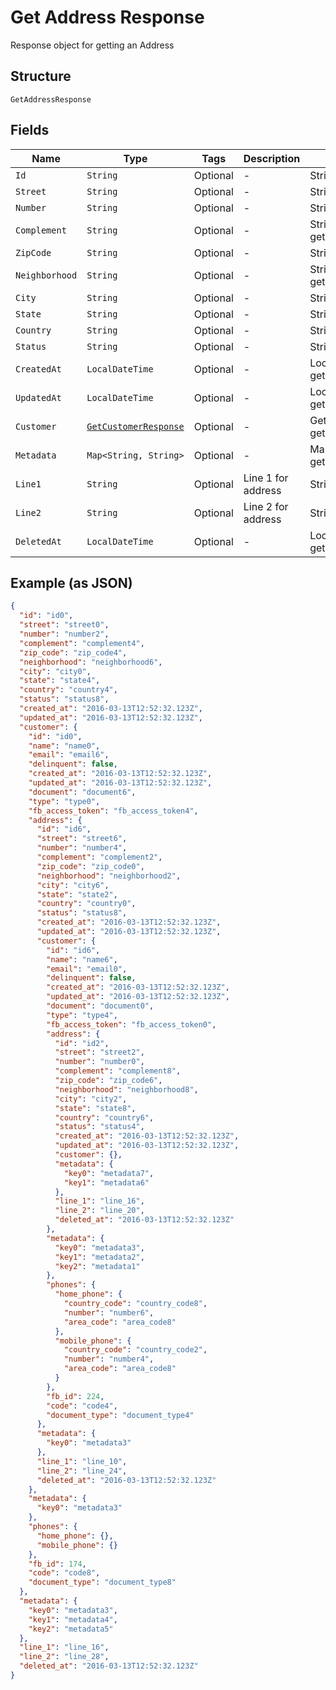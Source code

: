 
# Get Address Response

Response object for getting an Address

## Structure

`GetAddressResponse`

## Fields

| Name | Type | Tags | Description | Getter | Setter |
|  --- | --- | --- | --- | --- | --- |
| `Id` | `String` | Optional | - | String getId() | setId(String id) |
| `Street` | `String` | Optional | - | String getStreet() | setStreet(String street) |
| `Number` | `String` | Optional | - | String getNumber() | setNumber(String number) |
| `Complement` | `String` | Optional | - | String getComplement() | setComplement(String complement) |
| `ZipCode` | `String` | Optional | - | String getZipCode() | setZipCode(String zipCode) |
| `Neighborhood` | `String` | Optional | - | String getNeighborhood() | setNeighborhood(String neighborhood) |
| `City` | `String` | Optional | - | String getCity() | setCity(String city) |
| `State` | `String` | Optional | - | String getState() | setState(String state) |
| `Country` | `String` | Optional | - | String getCountry() | setCountry(String country) |
| `Status` | `String` | Optional | - | String getStatus() | setStatus(String status) |
| `CreatedAt` | `LocalDateTime` | Optional | - | LocalDateTime getCreatedAt() | setCreatedAt(LocalDateTime createdAt) |
| `UpdatedAt` | `LocalDateTime` | Optional | - | LocalDateTime getUpdatedAt() | setUpdatedAt(LocalDateTime updatedAt) |
| `Customer` | [`GetCustomerResponse`](../../doc/models/get-customer-response.md) | Optional | - | GetCustomerResponse getCustomer() | setCustomer(GetCustomerResponse customer) |
| `Metadata` | `Map<String, String>` | Optional | - | Map<String, String> getMetadata() | setMetadata(Map<String, String> metadata) |
| `Line1` | `String` | Optional | Line 1 for address | String getLine1() | setLine1(String line1) |
| `Line2` | `String` | Optional | Line 2 for address | String getLine2() | setLine2(String line2) |
| `DeletedAt` | `LocalDateTime` | Optional | - | LocalDateTime getDeletedAt() | setDeletedAt(LocalDateTime deletedAt) |

## Example (as JSON)

```json
{
  "id": "id0",
  "street": "street0",
  "number": "number2",
  "complement": "complement4",
  "zip_code": "zip_code4",
  "neighborhood": "neighborhood6",
  "city": "city0",
  "state": "state4",
  "country": "country4",
  "status": "status8",
  "created_at": "2016-03-13T12:52:32.123Z",
  "updated_at": "2016-03-13T12:52:32.123Z",
  "customer": {
    "id": "id0",
    "name": "name0",
    "email": "email6",
    "delinquent": false,
    "created_at": "2016-03-13T12:52:32.123Z",
    "updated_at": "2016-03-13T12:52:32.123Z",
    "document": "document6",
    "type": "type0",
    "fb_access_token": "fb_access_token4",
    "address": {
      "id": "id6",
      "street": "street6",
      "number": "number4",
      "complement": "complement2",
      "zip_code": "zip_code0",
      "neighborhood": "neighborhood2",
      "city": "city6",
      "state": "state2",
      "country": "country0",
      "status": "status8",
      "created_at": "2016-03-13T12:52:32.123Z",
      "updated_at": "2016-03-13T12:52:32.123Z",
      "customer": {
        "id": "id6",
        "name": "name6",
        "email": "email0",
        "delinquent": false,
        "created_at": "2016-03-13T12:52:32.123Z",
        "updated_at": "2016-03-13T12:52:32.123Z",
        "document": "document0",
        "type": "type4",
        "fb_access_token": "fb_access_token0",
        "address": {
          "id": "id2",
          "street": "street2",
          "number": "number0",
          "complement": "complement8",
          "zip_code": "zip_code6",
          "neighborhood": "neighborhood8",
          "city": "city2",
          "state": "state8",
          "country": "country6",
          "status": "status4",
          "created_at": "2016-03-13T12:52:32.123Z",
          "updated_at": "2016-03-13T12:52:32.123Z",
          "customer": {},
          "metadata": {
            "key0": "metadata7",
            "key1": "metadata6"
          },
          "line_1": "line_16",
          "line_2": "line_20",
          "deleted_at": "2016-03-13T12:52:32.123Z"
        },
        "metadata": {
          "key0": "metadata3",
          "key1": "metadata2",
          "key2": "metadata1"
        },
        "phones": {
          "home_phone": {
            "country_code": "country_code8",
            "number": "number6",
            "area_code": "area_code8"
          },
          "mobile_phone": {
            "country_code": "country_code2",
            "number": "number4",
            "area_code": "area_code8"
          }
        },
        "fb_id": 224,
        "code": "code4",
        "document_type": "document_type4"
      },
      "metadata": {
        "key0": "metadata3"
      },
      "line_1": "line_10",
      "line_2": "line_24",
      "deleted_at": "2016-03-13T12:52:32.123Z"
    },
    "metadata": {
      "key0": "metadata3"
    },
    "phones": {
      "home_phone": {},
      "mobile_phone": {}
    },
    "fb_id": 174,
    "code": "code8",
    "document_type": "document_type8"
  },
  "metadata": {
    "key0": "metadata3",
    "key1": "metadata4",
    "key2": "metadata5"
  },
  "line_1": "line_16",
  "line_2": "line_28",
  "deleted_at": "2016-03-13T12:52:32.123Z"
}
```

